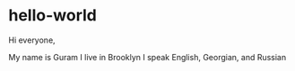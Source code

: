# hello-world

Hi everyone,

My name is Guram
I live in Brooklyn
I speak English, Georgian, and Russian
